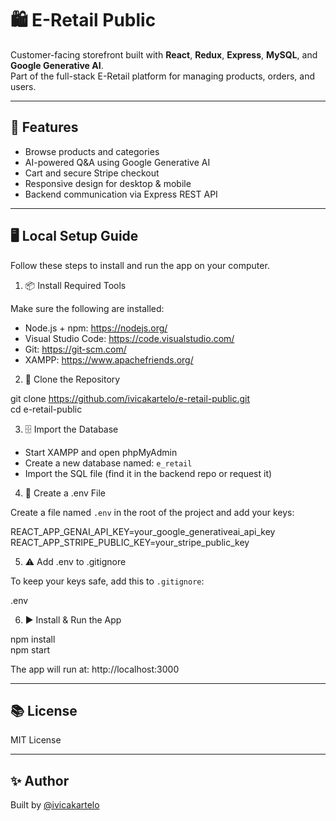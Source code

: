 # 🛍️ E-Retail Public

Customer-facing storefront built with **React**, **Redux**, **Express**, **MySQL**, and **Google Generative AI**.  
Part of the full-stack E-Retail platform for managing products, orders, and users.

---

## 🚀 Features

- Browse products and categories  
- AI-powered Q&A using Google Generative AI  
- Cart and secure Stripe checkout  
- Responsive design for desktop & mobile  
- Backend communication via Express REST API

---

## 🖥️ Local Setup Guide

Follow these steps to install and run the app on your computer.

1. 📦 Install Required Tools

Make sure the following are installed:
- Node.js + npm: https://nodejs.org/
- Visual Studio Code: https://code.visualstudio.com/
- Git: https://git-scm.com/
- XAMPP: https://www.apachefriends.org/

2. 🔁 Clone the Repository

git clone https://github.com/ivicakartelo/e-retail-public.git  
cd e-retail-public

3. 🗄️ Import the Database

- Start XAMPP and open phpMyAdmin  
- Create a new database named: `e_retail`  
- Import the SQL file (find it in the backend repo or request it)

4. 🔐 Create a .env File

Create a file named `.env` in the root of the project and add your keys:

REACT_APP_GENAI_API_KEY=your_google_generativeai_api_key  
REACT_APP_STRIPE_PUBLIC_KEY=your_stripe_public_key

5. ⚠️ Add .env to .gitignore

To keep your keys safe, add this to `.gitignore`:

.env

6. ▶️ Install & Run the App

npm install  
npm start

The app will run at: http://localhost:3000

---

## 📚 License

MIT License

---

## ✨ Author

Built by [@ivicakartelo](https://github.com/ivicakartelo)
